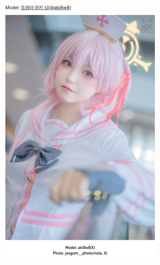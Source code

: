 ﻿---
dddd: 2023.12.16 서코
nickname: 아키
sns_type: x
sns_id: aki8w8
---

Model: <a href="https://x.com/aki8w8" target="_blank">트위터 아키 님(@aki8w8)</a>

![590DF96B-05CF-460E-B0EE-8ADF46459B4D.jpg](/assets/img/2023/12-16/590DF96B-05CF-460E-B0EE-8ADF46459B4D.jpg)
